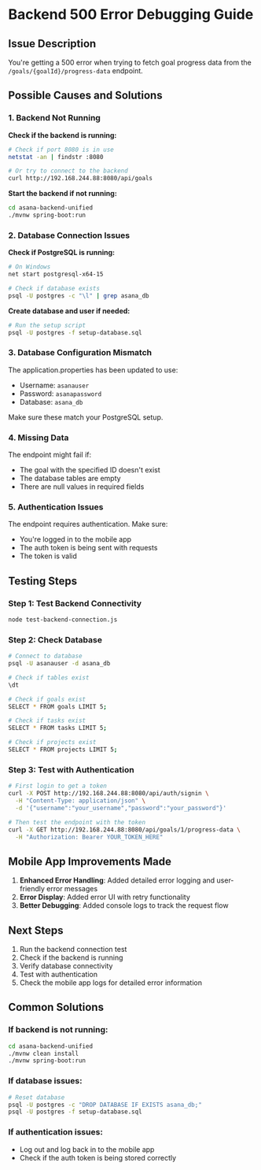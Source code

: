 # Backend 500 Error Debugging Guide

## Issue Description
You're getting a 500 error when trying to fetch goal progress data from the `/goals/{goalId}/progress-data` endpoint.

## Possible Causes and Solutions

### 1. Backend Not Running
**Check if the backend is running:**
```bash
# Check if port 8080 is in use
netstat -an | findstr :8080

# Or try to connect to the backend
curl http://192.168.244.88:8080/api/goals
```

**Start the backend if not running:**
```bash
cd asana-backend-unified
./mvnw spring-boot:run
```

### 2. Database Connection Issues
**Check if PostgreSQL is running:**
```bash
# On Windows
net start postgresql-x64-15

# Check if database exists
psql -U postgres -c "\l" | grep asana_db
```

**Create database and user if needed:**
```bash
# Run the setup script
psql -U postgres -f setup-database.sql
```

### 3. Database Configuration Mismatch
The application.properties has been updated to use:
- Username: `asanauser`
- Password: `asanapassword`
- Database: `asana_db`

Make sure these match your PostgreSQL setup.

### 4. Missing Data
The endpoint might fail if:
- The goal with the specified ID doesn't exist
- The database tables are empty
- There are null values in required fields

### 5. Authentication Issues
The endpoint requires authentication. Make sure:
- You're logged in to the mobile app
- The auth token is being sent with requests
- The token is valid

## Testing Steps

### Step 1: Test Backend Connectivity
```bash
node test-backend-connection.js
```

### Step 2: Check Database
```bash
# Connect to database
psql -U asanauser -d asana_db

# Check if tables exist
\dt

# Check if goals exist
SELECT * FROM goals LIMIT 5;

# Check if tasks exist
SELECT * FROM tasks LIMIT 5;

# Check if projects exist
SELECT * FROM projects LIMIT 5;
```

### Step 3: Test with Authentication
```bash
# First login to get a token
curl -X POST http://192.168.244.88:8080/api/auth/signin \
  -H "Content-Type: application/json" \
  -d '{"username":"your_username","password":"your_password"}'

# Then test the endpoint with the token
curl -X GET http://192.168.244.88:8080/api/goals/1/progress-data \
  -H "Authorization: Bearer YOUR_TOKEN_HERE"
```

## Mobile App Improvements Made

1. **Enhanced Error Handling**: Added detailed error logging and user-friendly error messages
2. **Error Display**: Added error UI with retry functionality
3. **Better Debugging**: Added console logs to track the request flow

## Next Steps

1. Run the backend connection test
2. Check if the backend is running
3. Verify database connectivity
4. Test with authentication
5. Check the mobile app logs for detailed error information

## Common Solutions

### If backend is not running:
```bash
cd asana-backend-unified
./mvnw clean install
./mvnw spring-boot:run
```

### If database issues:
```bash
# Reset database
psql -U postgres -c "DROP DATABASE IF EXISTS asana_db;"
psql -U postgres -f setup-database.sql
```

### If authentication issues:
- Log out and log back in to the mobile app
- Check if the auth token is being stored correctly 